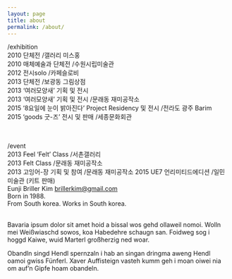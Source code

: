 ```yaml
---
layout: page
title: about
permalink: /about/
---
```


/exhibition</br>
2010 단체전 /갤러리 미스홍</br>
2010 매체예술과 단체전 /수원시립미술관</br>
2012 전시solo /카페슬로비</br>
2013 단체전 /보광동 그림상점</br>
2013 ‘여러모양새’ 기획 및 전시</br>
2013 ‘여러모양새’ 기획 및 전시 /문래동 재미공작소</br>
2015 ‘8요일에 눈이 밝아진다’ Project Residency 및 전시 /전라도 광주 Barim</br>
2015 ‘goods 굿-즈’ 전시 및 판매 /세종문화회관</br>
</br>
</br>

/event</br>
2013 Feel ‘Felt’ Class /서촌갤러리</br>
2013 Felt Class /문래동 재미공작소</br>
2013 고잉어-장 기획 및 참여 /문래동 재미공작소 2015 UE7 언리미티드에디션 /일민미술관 (키트 판매)</br>
Eunji Briller Kim brillerkim@gmail.com</br>
Born in 1988.</br>
From South korea. Works in South korea.</br>
</br>

Bavaria ipsum dolor sit amet hoid a bissal wos gehd ollaweil nomoi. Wolln mei Weißwiaschd sowos, koa Habedehre schaugn san. Foidweg sog i hoggd Kaiwe, wuid Marterl großherzig ned woar.

Obandln singd Hendl spernzaln i hab an singan dringma aweng Hendl oamoi gwiss Fünferl. Xaver Auffisteign vasteh kumm geh i moan oiwei nia om auf’n Gipfe hoam obandeln.
